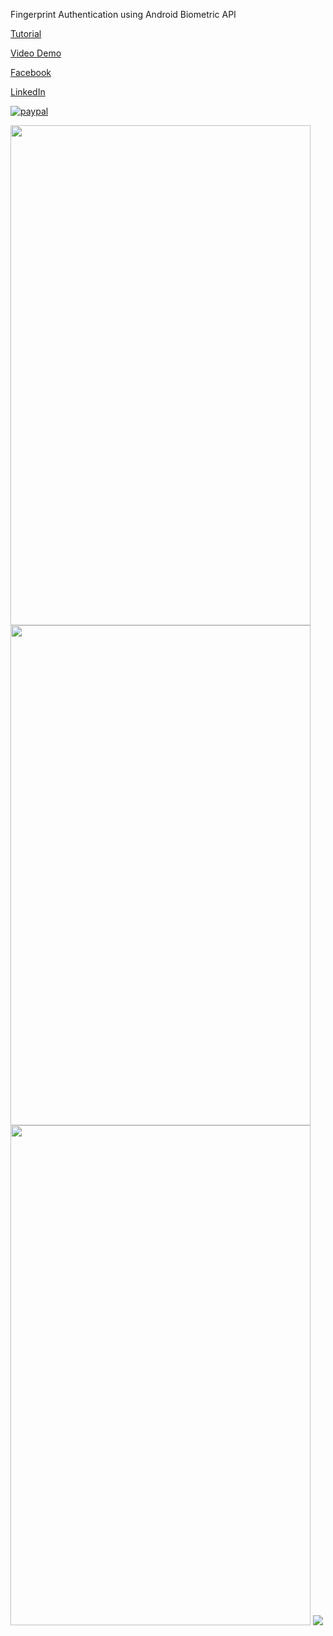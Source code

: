 Fingerprint Authentication using Android Biometric API

[Tutorial](http://www.androidtutorialshub.com/fingerprint-authentication-using-androidx-biometric-api/)

[Video Demo](https://www.youtube.com/watch?v=3Y0kT5CRC-Q)

[Facebook](https://www.facebook.com/androidtutorialshub)

[LinkedIn](https://www.linkedin.com/groups/10313749/)


[![paypal](https://www.paypalobjects.com/en_US/i/btn/btn_donateCC_LG.gif)](https://www.paypal.me/AndroidTutorialsHub)

<img src="http://www.androidtutorialshub.com/wp-content/uploads/2021/03/e6098b23-f6d4-4eac-94cd.png" width="480" height="800">
<img src="http://www.androidtutorialshub.com/wp-content/uploads/2021/03/1e87ca70-04c7-45da-921e-760c491fad6c.png" width="480" height="800">
<img src="http://www.androidtutorialshub.com/wp-content/uploads/2021/03/fe6dca56-3e07-4544-bfac-cae6ec9fb66e.png" width="480" height="800">
<img src="http://www.androidtutorialshub.com/wp-content/uploads/2021/03/biometric_auth.gif">


